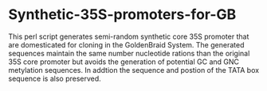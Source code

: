 # Synthetic-35S-promoters-for-GB
This perl script generates semi-random synthetic core 35S promoter that are domesticated for cloning in the GoldenBraid System.
The generated sequences maintain the same number nucleotide rations than the original 35S core promoter but avoids the generation
of potential GC and GNC metylation sequences. In addtion the sequence and postion of the TATA box sequence is also preserved.
